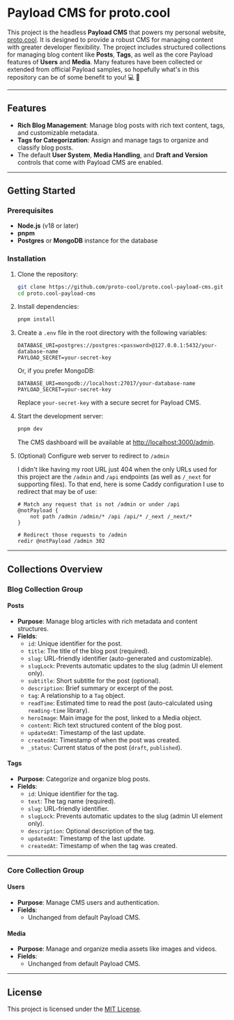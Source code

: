 # Payload CMS for proto.cool

This project is the headless **Payload CMS** that powers my personal website, [proto.cool](https://proto.cool). It is designed to provide a robust CMS for managing content with greater developer flexibility. The project includes structured collections for managing blog content like **Posts**, **Tags**, as well as the core Payload features of **Users** and **Media**. Many features have been collected or extended from official Payload samples, so hopefully what's in this repository can be of some benefit to you! 💻 🚀

---

## Features

- **Rich Blog Management**: Manage blog posts with rich text content, tags, and customizable metadata.
- **Tags for Categorization**: Assign and manage tags to organize and classify blog posts.
- The default **User System**, **Media Handling**, and **Draft and Version** controls that come with Payload CMS are enabled.

---

## Getting Started

### Prerequisites

- **Node.js** (v18 or later)
- **pnpm**
- **Postgres** or **MongoDB** instance for the database

### Installation

1. Clone the repository:

    ```bash
    git clone https://github.com/proto-cool/proto.cool-payload-cms.git
    cd proto.cool-payload-cms
    ```

2. Install dependencies:

    ```bash
    pnpm install
    ```

3. Create a `.env` file in the root directory with the following variables:

    ```env
    DATABASE_URI=postgres://postgres:<password>@127.0.0.1:5432/your-database-name
    PAYLOAD_SECRET=your-secret-key
    ```

    Or, if you prefer MongoDB:

    ```env
    DATABASE_URI=mongodb://localhost:27017/your-database-name
    PAYLOAD_SECRET=your-secret-key
    ```

    Replace `your-secret-key` with a secure secret for Payload CMS.

4. Start the development server:

    ```bash
    pnpm dev
    ```

    The CMS dashboard will be available at [http://localhost:3000/admin](http://localhost:3000/admin).

5. (Optional) Configure web server to redirect to `/admin`

    I didn't like having my root URL just 404 when the only URLs used for this project are the `/admin` and `/api` endpoints (as well as `/_next` for supporting files). To that end, here is some Caddy configuration I use to redirect that may be of use:

    ```text
    # Match any request that is not /admin or under /api
    @notPayload {
        not path /admin /admin/* /api /api/* /_next /_next/*
    }

    # Redirect those requests to /admin
    redir @notPayload /admin 302
    ```

---

## Collections Overview

### Blog Collection Group

#### Posts

- **Purpose**: Manage blog articles with rich metadata and content structures.
- **Fields**:
    - `id`: Unique identifier for the post.
    - `title`: The title of the blog post (required).
    - `slug`: URL-friendly identifier (auto-generated and customizable).
    - `slugLock`: Prevents automatic updates to the slug (admin UI element only).
    - `subtitle`: Short subtitle for the post (optional).
    - `description`: Brief summary or excerpt of the post.
    - `tag`: A relationship to a `Tag` object.
    - `readTime`: Estimated time to read the post (auto-calculated using `reading-time` library).
    - `heroImage`: Main image for the post, linked to a Media object.
    - `content`: Rich text structured content of the blog post.
    - `updatedAt`: Timestamp of the last update.
    - `createdAt`: Timestamp of when the post was created.
    - `_status`: Current status of the post (`draft`, `published`).

#### Tags

- **Purpose**: Categorize and organize blog posts.
- **Fields**:
    - `id`: Unique identifier for the tag.
    - `text`: The tag name (required).
    - `slug`: URL-friendly identifier.
    - `slugLock`: Prevents automatic updates to the slug (admin UI element only).
    - `description`: Optional description of the tag.
    - `updatedAt`: Timestamp of the last update.
    - `createdAt`: Timestamp of when the tag was created.

---

### Core Collection Group

#### Users

- **Purpose**: Manage CMS users and authentication.
- **Fields**:
    - Unchanged from default Payload CMS.

#### Media

- **Purpose**: Manage and organize media assets like images and videos.
- **Fields**:
    - Unchanged from default Payload CMS.

---

## License

This project is licensed under the [MIT License](LICENSE).
